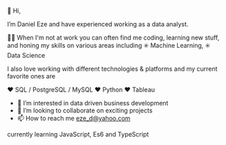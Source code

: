 👋 Hi, 

I’m Daniel Eze and have experienced working as a data analyst.

🧑‍💻 When I'm not at work you can often find me coding, learning new stuff, and honing my skills on various areas including ✳️ Machine Learning, ✳️ Data Science

I also love working with different technologies & platforms and my current favorite ones are

❤️ SQL / PostgreSQL / MySQL
❤️ Python
❤️ Tableau

- 👀 I’m interested in data driven business development
- 💞️ I’m looking to collaborate on exciting projects
- 📫 How to reach me eze_d@yahoo.com

currently learning JavaScript, Es6 and TypeScript 

<!---
ezedaniel/ezedaniel is a ✨ special ✨ repository because its `README.md` (this file) appears on your GitHub profile.
You can click the Preview link to take a look at your changes.
--->
